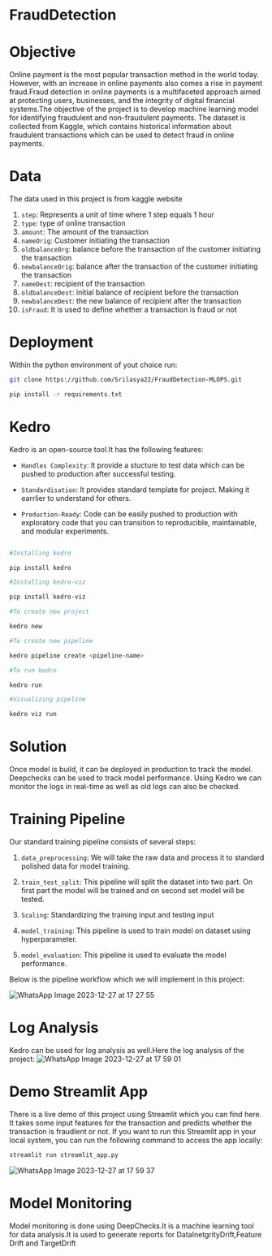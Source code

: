 # FraudDetection
# Objective
Online payment is the most popular transaction method in the world today. However, with an increase in online payments also comes a rise in payment fraud.Fraud detection in online payments is a multifaceted approach aimed at protecting users, businesses, and the integrity of digital financial systems.The objective of the project is to develop machine learning model for identifying fraudulent and non-fraudulent payments. The dataset is collected from Kaggle, which contains historical information about fraudulent transactions which can be used to detect fraud in online payments.

# Data
The data used in this project is from kaggle website
1. ``step``: Represents a unit of time where 1 step equals 1 hour
2. ``type``: type of online transaction
3. ``amount``: The amount of the transaction
4. ``nameOrig``: Customer initiating the transaction
5. ``oldbalanceOrg``: balance before the transaction of the customer initiating the transaction
6. ``newbalanceOrig``: balance after the transaction of the customer initiating the transaction
7. ``nameDest``: recipient of the transaction
8. ``oldbalanceDest``: initial balance of recipient before the transaction
9. ``newbalanceDest``: the new balance of recipient after the transaction
10. ``isFraud``: It is used to define whether a transaction is fraud or not

# Deployment
Within the python environment of yout choice run:
```bash
git clone https://github.com/Srilasya22/FraudDetection-MLOPS.git

pip install -r requirements.txt
```

# Kedro
Kedro is an open-source tool.It has the following features:

- ``Handles Complexity``: It provide a stucture to test data which can be pushed to production after successful testing.
 
- ``Standardisation``: It provides standard template for project. Making it earrlier to understand for others.
   
- ``Production-Ready``: Code can be easily pushed to production with exploratory code that you can transition to reproducible, maintainable, and modular experiments.

```bash

#Installing kedro

pip install kedro

#Installing kedro-viz

pip install kedro-viz

#To create new project

kedro new

#To create new pipeline

kedro pipeline create <pipeline-name>

#To run kedro

kedro run

#Visualizing pipeline

kedro viz run
```

# Solution
Once model is build, it can be deployed in production to track the model. Deepchecks can be used to track model performance. Using Kedro we can monitor the logs in real-time as well as old logs can also be checked.

# Training Pipeline
Our standard training pipeline consists of several steps:

1. ``data_preprocessing``: We will take the raw data and process it to standard polished data for model training.

2. ``train_test_split``: This pipeline will split the dataset into two part. On first part the model will be trained and on second set model will be tested.

3. ``Scaling``: Standardizing the training input and testing input
  
4. ``model_training``: This pipeline is used to train model on dataset using hyperparameter.

5. ``model_evaluation``: This pipeline is used to evaluate the model performance.

Below is the pipeline workflow which we will implement in this project:

![WhatsApp Image 2023-12-27 at 17 27 55](https://github.com/Srilasya22/FraudDetection/assets/113256681/b5a40593-4d25-4d00-b03a-961ab946b4aa)

# Log Analysis
Kedro can be used for log analysis as well.Here the log analysis of the project:
![WhatsApp Image 2023-12-27 at 17 59 01](https://github.com/Srilasya22/FraudDetection/assets/113256681/4f8b888d-03a7-4577-98cd-2995013f3777)


# Demo Streamlit App

There is a live demo of this project using Streamlit which you can find here. It takes some input features for the transaction and predicts whether the transaction is fraudlent or not. If you want to run this Streamlit app in your local system, you can run the following command to access the app locally:
```bash
streamlit run streamlit_app.py
```

![WhatsApp Image 2023-12-27 at 17 59 37](https://github.com/Srilasya22/FraudDetection/assets/113256681/f6d58368-2734-4724-a30d-be0d258d84f9)


# Model Monitoring

Model monitoring is done using DeepChecks.It is a machine learning tool for data analysis.It is used to generate reports for DataInetgrityDrift,Feature Drift and TargetDrift
